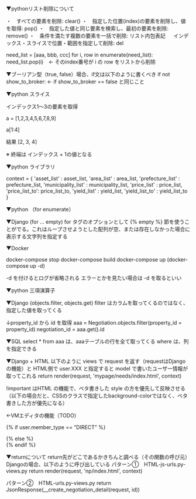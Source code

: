 ▼pythonリスト削除について

・　すべての要素を削除: clear()
・　指定した位置(index)の要素を削除し、値を取得: pop()
・　指定した値と同じ要素を検索し、最初の要素を削除: remove()
・　条件を満たす複数の要素を一括で削除: リスト内包表記
　 インデックス・スライスで位置・範囲を指定して削除: del

need_list = [aaa, bbb, ccc]
for i, row in enumerate(need_list):
    need_list.pop(i)　← そのindex番号が i の row をリストから削除
    


▼ブーリアン型（true, false）場合、if文は以下のように書くべき
if not show_to_broker:      ← if show_to_broker == false と同じこと



▼python スライス

インデックス1〜3の要素を取得

a = [1,2,3,4,5,6,7,8,9]

a[1:4]

結果
[2, 3, 4]

※ 終端は インデックス + 1の値となる



▼python ライブラリ

context = {
        'asset_list' : asset_list,
        'area_list' : area_list,
        'prefecture_list' : prefecture_list,
        'municipality_list' : municipality_list,
        'price_list' : price_list,
        'price_list_to': price_list_to,
        'yield_list' : yield_list,
        'yield_list_to' : yield_list_to
        }



▼python （for enumerate）



▼Django (for ... empty)
for タグのオプションとして {% empty %} 節を使うことがでる。これはループさせようとした配列が空、または存在しなかった場合に表示する文字列を指定する



▼Docker

docker-compose stop
docker-compose build
docker-compose up (docker-compose up -d)

-d を付けるとログが省略される
エラーとかを見たい場合は -d を取るといい



▼python 三項演算子



▼Django (objects.filter, objects.get)
filter はカラムを取ってくるのではなく、指定した値を取ってくる

↓property_id から id を取得
aaa =  Negotiation.objects.filter(property_id = property_id)
negotiation_id = aaa.get().id



▼SQL
select * from aaa は、aaaテーブルの行を全て取ってくる
where は、列を指定できる



▼Django + HTML
以下のように views で request を返す（requestはDjangoの機能）と HTML側で user.XXX と指定すると model で書いたユーザー情報が取ってこれる
return render(request, 'mypage/needs/index.html', context)

!important はHTML の機能で、ベタ書きした style の方を優先して反映させる
（以下の場合だと、CSSのクラスで指定したbackground-colorではなく、ベタ書きした方が優先になる）

<!-- TODO: デザイン未済 --> ←VMエディタの機能（TODO）
  {% if user.member_type == ”DIRECT” %}
    <div class="l-header__top__inner; background-color: #E6B422 !important;">
  {% else %}
    <div class="l-header__top__inner">
  {% endif %}



▼returnについて
return先がどこであるかきちんと調べる（その関数の呼び元）
Djangoの場合、以下のように呼び出している
パターン①　HTML-js-urls.py-views.py 
return render(request, 'np/index.html', context)

パターン②　HTML-urls.py-views.py
return JsonResponse(__create_negotiation_detail(request, id))

